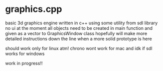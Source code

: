 # graphics.cpp

basic 3d graphics engine written in c++ using some utility from sdl library
no ui at the moment
all objects need to be created in main function and given as a vector to GraphicsWindow class
hopefully will make more detailed instructions down the line when a more solid prototype is here

should work only for linux atm! chrono wont work for mac and idk if sdl works for windows

work in progress!!